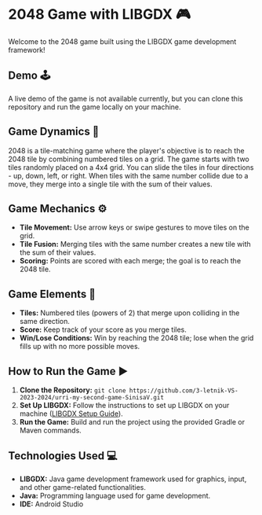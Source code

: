 # 2048 Game with LIBGDX 🎮

Welcome to the 2048 game built using the LIBGDX game development framework!

## Demo 🕹️

A live demo of the game is not available currently, but you can clone this repository and run the game locally on your machine.

## Game Dynamics 🧩

2048 is a tile-matching game where the player's objective is to reach the 2048 tile by combining numbered tiles on a grid. The game starts with two tiles randomly placed on a 4x4 grid. You can slide the tiles in four directions - up, down, left, or right. When tiles with the same number collide due to a move, they merge into a single tile with the sum of their values.

## Game Mechanics ⚙️

- **Tile Movement:** Use arrow keys or swipe gestures to move tiles on the grid.
- **Tile Fusion:** Merging tiles with the same number creates a new tile with the sum of their values.
- **Scoring:** Points are scored with each merge; the goal is to reach the 2048 tile.

## Game Elements 🧱

- **Tiles:** Numbered tiles (powers of 2) that merge upon colliding in the same direction.
- **Score:** Keep track of your score as you merge tiles.
- **Win/Lose Conditions:** Win by reaching the 2048 tile; lose when the grid fills up with no more possible moves.

## How to Run the Game ▶️

1. **Clone the Repository:** `git clone https://github.com/3-letnik-VS-2023-2024/urri-my-second-game-SinisaV.git`
2. **Set Up LIBGDX:** Follow the instructions to set up LIBGDX on your machine ([LIBGDX Setup Guide](https://libgdx.com/)).
3. **Run the Game:** Build and run the project using the provided Gradle or Maven commands.

## Technologies Used 💻

- **LIBGDX:** Java game development framework used for graphics, input, and other game-related functionalities.
- **Java:** Programming language used for game development.
- **IDE:** Android Studio
